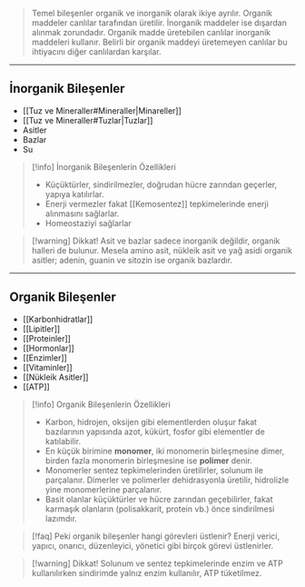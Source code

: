 >Temel bileşenler organik ve inorganik olarak ikiye ayrılır. Organik maddeler canlılar tarafından üretilir. İnorganik maddeler ise dışardan alınmak zorundadır. Organik madde üretebilen canlılar inorganik maddeleri kullanır. Belirli bir organik maddeyi üretemeyen canlılar bu ihtiyacını diğer canlılardan karşılar.

---
## İnorganik Bileşenler
- [[Tuz ve Mineraller#Mineraller|Minareller]]
- [[Tuz ve Mineraller#Tuzlar|Tuzlar]]
- Asitler
- Bazlar
- Su

> [!info] İnorganik Bileşenlerin Özellikleri
> - Küçüktürler, sindirilmezler, doğrudan hücre zarından geçerler, yapıya katılırlar.
> - Enerji vermezler fakat [[Kemosentez]] tepkimelerinde enerji alınmasını sağlarlar.
> - Homeostaziyi sağlarlar

> [!warning] Dikkat!
> Asit ve bazlar sadece inorganik değildir, organik halleri de bulunur. Mesela amino asit, nükleik asit ve yağ asidi organik asitler; adenin, guanin ve sitozin ise organik bazlardır.

---
## Organik Bileşenler
- [[Karbonhidratlar]]
- [[Lipitler]]
- [[Proteinler]]
- [[Hormonlar]]
- [[Enzimler]]
- [[Vitaminler]]
- [[Nükleik Asitler]]
- [[ATP]]

> [!info] Organik Bileşenlerin Özellikleri
> - Karbon, hidrojen, oksijen gibi elementlerden oluşur fakat bazılarının yapısında azot, kükürt, fosfor gibi elementler de katılabilir.
> - En küçük birimine **monomer**, iki monomerin birleşmesine dimer, birden fazla monomerin birleşmesine ise **polimer** denir.
> - Monomerler sentez tepkimelerinden üretilirler, solunum ile parçalanır. Dimerler ve polimerler dehidrasyonla üretilir, hidrolizle yine monomerlerine parçalanır.
> - Basit olanlar küçüktürler ve hücre zarından geçebilirler, fakat karmaşık olanların (polisakkarit, protein vb.) önce sindirilmesi lazımdır.

> [!faq] Peki organik bileşenler hangi görevleri üstlenir?
> Enerji verici, yapıcı, onarıcı, düzenleyici, yönetici gibi birçok görevi üstlenirler.

> [!warning] Dikkat!
> Solunum ve sentez tepkimelerinde enzim ve ATP kullanılırken sindirimde yalnız enzim kullanılır, ATP tüketilmez.